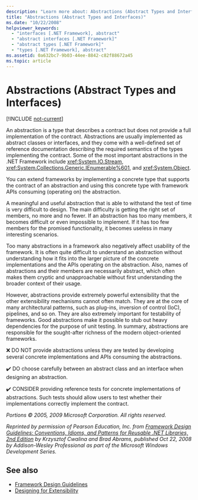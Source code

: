 ```yaml
---
description: "Learn more about: Abstractions (Abstract Types and Interfaces)"
title: "Abstractions (Abstract Types and Interfaces)"
ms.date: "10/22/2008"
helpviewer_keywords:
  - "interfaces [.NET Framework], abstract"
  - "abstract interfaces [.NET Framework]"
  - "abstract types [.NET Framework]"
  - "types [.NET Framework], abstract"
ms.assetid: 0a632bc7-9b03-44ee-8842-c82f88672a45
ms.topic: article
---
```

# Abstractions (Abstract Types and Interfaces)

[!INCLUDE [not-current](includes/not-current.md)]

An abstraction is a type that describes a contract but does not provide a full implementation of the contract. Abstractions are usually implemented as abstract classes or interfaces, and they come with a well-defined set of reference documentation describing the required semantics of the types implementing the contract. Some of the most important abstractions in the .NET Framework include <xref:System.IO.Stream>, <xref:System.Collections.Generic.IEnumerable%601>, and <xref:System.Object>.

 You can extend frameworks by implementing a concrete type that supports the contract of an abstraction and using this concrete type with framework APIs consuming (operating on) the abstraction.

 A meaningful and useful abstraction that is able to withstand the test of time is very difficult to design. The main difficulty is getting the right set of members, no more and no fewer. If an abstraction has too many members, it becomes difficult or even impossible to implement. If it has too few members for the promised functionality, it becomes useless in many interesting scenarios.

 Too many abstractions in a framework also negatively affect usability of the framework. It is often quite difficult to understand an abstraction without understanding how it fits into the larger picture of the concrete implementations and the APIs operating on the abstraction. Also, names of abstractions and their members are necessarily abstract, which often makes them cryptic and unapproachable without first understanding the broader context of their usage.

 However, abstractions provide extremely powerful extensibility that the other extensibility mechanisms cannot often match. They are at the core of many architectural patterns, such as plug-ins, inversion of control (IoC), pipelines, and so on. They are also extremely important for testability of frameworks. Good abstractions make it possible to stub out heavy dependencies for the purpose of unit testing. In summary, abstractions are responsible for the sought-after richness of the modern object-oriented frameworks.

 ❌ DO NOT provide abstractions unless they are tested by developing several concrete implementations and APIs consuming the abstractions.

 ✔️ DO choose carefully between an abstract class and an interface when designing an abstraction.

 ✔️ CONSIDER providing reference tests for concrete implementations of abstractions. Such tests should allow users to test whether their implementations correctly implement the contract.

 *Portions © 2005, 2009 Microsoft Corporation. All rights reserved.*

 *Reprinted by permission of Pearson Education, Inc. from [Framework Design Guidelines: Conventions, Idioms, and Patterns for Reusable .NET Libraries, 2nd Edition](https://www.informit.com/store/framework-design-guidelines-conventions-idioms-and-9780321545619) by Krzysztof Cwalina and Brad Abrams, published Oct 22, 2008 by Addison-Wesley Professional as part of the Microsoft Windows Development Series.*

## See also

- [Framework Design Guidelines](index.md)
- [Designing for Extensibility](designing-for-extensibility.md)
